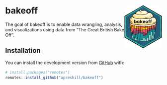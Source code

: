 
<!-- README.md is generated from README.Rmd. Please edit that file -->

# bakeoff <a href='https://bakeoff.netlify.app'><img src='man/figures/logo.png' align="right" height="138" /></a>

The goal of bakeoff is to enable data wrangling, analysis, and
visualizations using data from “The Great British Bake Off”.

## Installation

<!--You can install the released version of bakeoff from [CRAN](https://CRAN.R-project.org) with:

``` r
install.packages("bakeoff")
```
-->

You can install the development version from
[GitHub](https://github.com/) with:

``` r
# install.packages("remotes")
remotes::install_github("apreshill/bakeoff")
```
